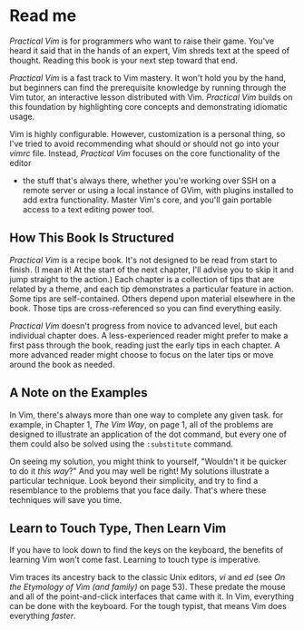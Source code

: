 Read me
=======

_Practical Vim_ is for programmers who want to raise their game. You've heard
it said that in the hands of an expert, Vim shreds text at the speed of
thought. Reading this book is your next step toward that end.

_Practical Vim_ is a fast track to Vim mastery. It won't hold you by the hand,
but beginners can find the prerequisite knowledge by running through the Vim
tutor, an interactive lesson distributed with Vim. _Practical Vim_ builds on
this foundation by highlighting core concepts and demonstrating idiomatic
usage.

Vim is highly configurable. However, customization is a personal thing, so I've
tried to avoid recommending what should or should not go into your _vimrc_
file. Instead, _Practical Vim_ focuses on the core functionality of the editor
- the stuff that's always there, whether you're working over SSH on a remote
server or using a local instance of GVim, with plugins installed to add extra
functionality. Master Vim's core, and you'll gain portable access to a text
editing power tool.


How This Book Is Structured
---------------------------

_Practical Vim_ is a recipe book. It's not designed to be read from start to
finish. (I mean it! At the start of the next chapter, I'll advise you to skip
it and jump straight to the action.) Each chapter is a collection of tips that
are related by a theme, and each tip demonstrates a particular feature in
action. Some tips are self-contained. Others depend upon material elsewhere in
the book. Those tips are cross-referenced so you can find everything
easily.

_Practical Vim_ doesn't progress from novice to advanced level, but each
individual chapter does. A less-experienced reader might prefer to make  a
first pass through the book, reading just the early tips in each chapter. A
more advanced reader might choose to focus on the later tips or move around the
book as needed.


A Note on the Examples
----------------------

In Vim, there's always more than one way to complete any given task. for
example, in Chapter 1, _The Vim Way_, on page 1, all of the problems are
designed to illustrate an application of the dot command, but every one of them
could also be solved using the `:substitute` command.

On seeing my solution, you might think to yourself, "Wouldn't it be quicker to
do it _this way_?" And you may well be right! My solutions illustrate a
particular technique. Look beyond their simplicity, and try to find a
resemblance to the problems that you face daily. That's where these techniques
will save you time.


Learn to Touch Type, Then Learn Vim
-----------------------------------

If you have to look down to find the keys on the keyboard, the benefits of
learning Vim won't come fast. Learning to touch type is imperative.

Vim traces its ancestry back to the classic Unix editors, _vi_ and _ed_ (see
_On the Etymology of Vim (and family)_ on page 53). These predate the mouse and
all of the point-and-click interfaces that came with it. In Vim, everything can
be done with the keyboard. For the tough typist, that means Vim does everything
_faster_.


